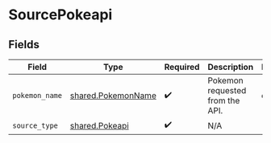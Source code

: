 # SourcePokeapi


## Fields

| Field                                                    | Type                                                     | Required                                                 | Description                                              | Example                                                  |
| -------------------------------------------------------- | -------------------------------------------------------- | -------------------------------------------------------- | -------------------------------------------------------- | -------------------------------------------------------- |
| `pokemon_name`                                           | [shared.PokemonName](../../models/shared/pokemonname.md) | :heavy_check_mark:                                       | Pokemon requested from the API.                          | ditto                                                    |
| `source_type`                                            | [shared.Pokeapi](../../models/shared/pokeapi.md)         | :heavy_check_mark:                                       | N/A                                                      |                                                          |